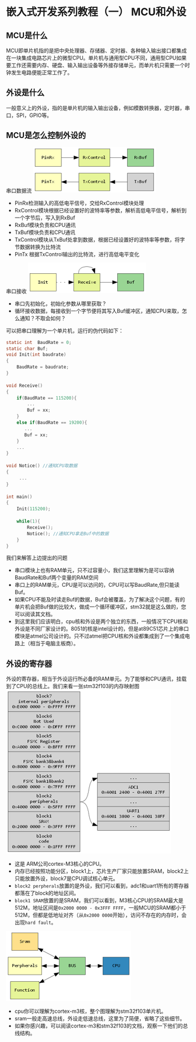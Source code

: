 # 嵌入式开发系列教程（一） MCU和外设

## MCU是什么
MCU即单片机指的是把中央处理器、存储器、定时器、各种输入输出接口都集成在一块集成电路芯片上的微型CPU。单片机与通用型CPU不同，通用型CPU如果要工作还需要内存、硬盘、输入输出设备等外接存储单元，而单片机只需要一个时钟发生电路便能正常工作了。
## 外设是什么
一般意义上的外设，指的是单片机的输入输出设备，例如模数转换器，定时器，串口，SPI，GPIO等。
## MCU是怎么控制外设的
串口数据流
![seriport-transfer](images/seriport-transfer.png)
- PinRx检测输入的高低电平信号，交给RxControl模块处理
- RxControl模块根据已经设置好的波特率等参数，解析高低电平信号，解析到一个字节后，写入到RxBuf
- RxBuf模块负责和CPU通讯
- TxBuf模块负责和CPU通讯
- TxControl模块从TxBuf处拿到数据，根据已经设置好的波特率等参数，将字节数据转换为比特流
- PinTx 根据TxControl输出的比特流，进行高低电平变化

串口接收
![seriport-work](images/seriport-work.png)
- 串口先初始化，初始化参数从哪里获取？
- 循环接收数据，每接收到一个字节便将其写入Buf缓冲区，通知CPU来取，怎么通知？不取会如何？

可以把串口理解为一个单片机，运行的伪代码如下：
```c
static int  BaudRate = 0;
static char Buf;
void Init(int baudrate)
{
	BaudRate = baudrate;
}

void Receive()
{
	if(BaudRate == 115200){
		...
		Buf = xx;
	}
	else if(BaudRate == 19200){
       ...
       Buf = xx;
	}
    ...
}

void Notice() //通知CPU取数据
{
     ...
}

int main()
{
	Init(115200); 

	while(1){
		Receive();
        Notice(); //通知CPU拿走Buf中的数据
	}
}
```
我们来解答上边提出的问题
- 串口模块上也有RAM单元，只不过容量小，我们这里理解为是可以容纳BaudRate和Buf两个变量的RAM空间
- 串口上的RAM单元，CPU是可以访问的，CPU可以写BaudRate,但只能读Buf。
- 如果CPU不能及时读走Buf的数据，Buf会被覆盖，为了解决这个问题，有的单片机会把Buf做的比较大，做成一个循环缓冲区，stm32就是这么做的，您可以阅读其文档。
- 到这里我们应该明白，cpu核和外设是两个独立的东西，一般情况下CPU核和外设是不同厂家设计的。8051的核是intel设计的，但是at89C51芯片上的串口模块是atmel公司设计的。只不过atmel把CPU核和外设都集成到了一个集成电路上（相当于电脑主板商）。

## 外设的寄存器
外设的寄存器，相当于外设运行所必备的RAM单元。为了能够和CPU通讯，挂载到了CPU的总线上。我们来看一张stm32f103的内存映射图
![memory-map](images/memory-map.png)
- 这是 ARM公司cortex-M3核心的CPU。
- 内存已经按照功能分区，block1上，芯片生产厂家只能放置SRAM，block2上只能放置外设，block7是CPU调试核心单元。
- `block2 perpherals`放置的是外设，我们可以看到，adc1和uart1所有的寄存器都落在了block的地址区间。
- `block1 SRAM`放置的是SRAM，我们可以看到，M3核心CPU的SRAM最大是512M，地址区间是`0x2000 0000 - 0x3FFF FFFF`，一般MCU的SRAM都小于512M，但都是低地址对齐（从`0x2000 0000`开始），访问不存在的内存时，会出现`hard fault`。

![perpherals](images/perpherals.png)

- cpu你可以理解为cortex-m3核，整个图理解为stm32f103单片机。
- sram一般走高速总线，外设走低速总线，这里为了简便，省略了这些细节。
- 如果你感兴趣，可以阅读cortex-m3和stm32f103的文档，观察一下他们的总线结构。

 


 




